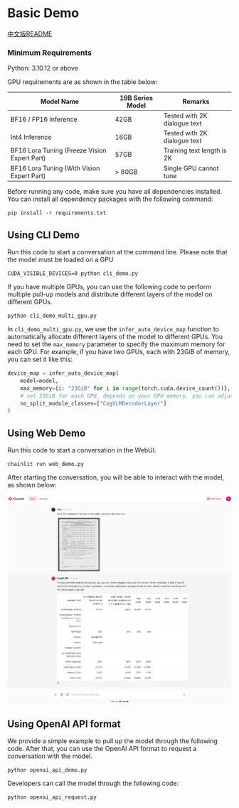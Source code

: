 # Basic Demo

[中文版README](./README_zh.md)

### Minimum Requirements

Python: 3.10.12 or above

GPU requirements are as shown in the table below:

| Model Name                                   | 19B Series Model | Remarks                      |
|----------------------------------------------|------------------|------------------------------|
| BF16 / FP16 Inference                        | 42GB             | Tested with 2K dialogue text |
| Int4 Inference                               | 16GB             | Tested with 2K dialogue text |
| BF16 Lora Tuning (Freeze Vision Expert Part) | 57GB             | Training text length is 2K   |
| BF16 Lora Tuning (With Vision Expert Part)   | \> 80GB          | Single GPU cannot tune       |

Before running any code, make sure you have all dependencies installed. You can install all dependency packages with the
following command:

```shell
pip install -r requirements.txt
```

## Using CLI Demo

Run this code to start a conversation at the command line. Please note that the model must be loaded on a GPU

```shell
CUDA_VISIBLE_DEVICES=0 python cli_demo.py
```

If you have multiple GPUs, you can use the following code to perform multiple pull-up models and distribute different
layers of the model on different GPUs.

```shell
python cli_demo_multi_gpu.py
```

In `cli_demo_multi_gpu.py`, we use the `infer_auto_device_map` function to automatically allocate different layers of
the model to different GPUs. You need to set the `max_memory` parameter to specify the maximum memory for each GPU. For
example, if you have two GPUs, each with 23GiB of memory, you can set it like this:

```python
device_map = infer_auto_device_map(
    model=model,
    max_memory={i: "23GiB" for i in range(torch.cuda.device_count())},
    # set 23GiB for each GPU, depends on your GPU memory, you can adjust this value
    no_split_module_classes=["CogVLMDecoderLayer"]
)
```

## Using Web Demo

Run this code to start a conversation in the WebUI.

```shell
chainlit run web_demo.py
```

After starting the conversation, you will be able to interact with the model, as shown below:

<img src="../resources/web_demo.png" alt="web_demo" width="600" />

## Using OpenAI API format

We provide a simple example to pull up the model through the following code. After that, you can use the OpenAI API
format to request a conversation with the model.

```shell
python openai_api_demo.py
```

Developers can call the model through the following code:

```shell
python openai_api_request.py